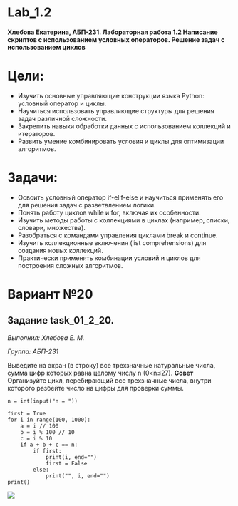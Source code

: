 # Lab_1.2
**Хлебова Екатерина, АБП-231. Лабораторная работа 1.2 Написание скриптов с использованием условных операторов. Решение задач с использованием циклов**

# Цели:
- Изучить основные управляющие конструкции языка Python: условный
оператор и циклы.
- Научиться использовать управляющие структуры для решения задач
различной сложности.
- Закрепить навыки обработки данных с использованием коллекций и
итераторов.
- Развить умение комбинировать условия и циклы для оптимизации
алгоритмов.
# Задачи:
- Освоить условный оператор if-elif-else и научиться применять его для
решения задач с разветвлением логики.
- Понять работу циклов while и for, включая их особенности.
- Изучить методы работы с коллекциями в циклах (например, списки, словари,
множества).
- Разобраться с командами управления циклами break и continue.
- Изучить коллекционные включения (list comprehensions) для создания новых
коллекций.
- Практически применять комбинации условий и циклов для построения
сложных алгоритмов.

# Вариант №20
## Задание task_01_2_20.
*Выполнил: Хлебова Е. М.*

*Группа: АБП-231*

Выведите на экран (в строку) все трехзначные натуральные числа, сумма цифр
которых равна целому числу n (0<n≤27).
**Совет**
Организуйте цикл, перебирающий все трехзначные числа, внутри которого
разбейте число на цифры для проверки суммы.

```
n = int(input("n = "))

first = True
for i in range(100, 1000):
    a = i // 100
    b = i % 100 // 10
    c = i % 10
    if a + b + c == n:
        if first:
            print(i, end="")
            first = False
        else:
            print("", i, end="")
print()
```


<img src = "https://skrinshoter.ru/s/160925/cqEQw2sQ.jpg?download=1&name=Скриншот-16-09-2025%2010:41:23.jpg">



